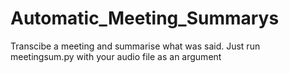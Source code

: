 # Automatic_Meeting_Summarys
Transcibe a meeting and summarise what was said. 
Just run meetingsum.py with your audio file as an argument
